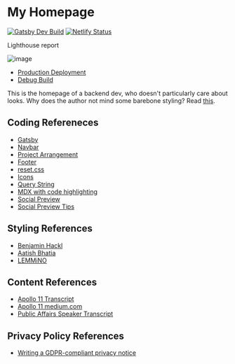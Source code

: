 # My Homepage

[![Gatsby Dev Build](https://github.com/christopher-besch/homepage/actions/workflows/build_dev.yml/badge.svg)](https://github.com/christopher-besch/homepage/actions/workflows/build_dev.yml)
[![Netlify Status](https://api.netlify.com/api/v1/badges/d4019205-7938-4358-b65b-1c6f4e20ef8f/deploy-status)](https://app.netlify.com/sites/modest-kepler-516321/deploys)

Lighthouse report

![image](https://user-images.githubusercontent.com/57909184/148825710-88f139c9-6c9f-4bc6-bf9f-b5906834b091.png)

- [Production Deployment](https://chris-besch.com)
- [Debug Build](https://dev.chris-besch.com)

This is the homepage of a backend dev, who doesn't particularly care about looks.
Why does the author not mind some barebone styling?
Read [this](https://motherfuckingwebsite.com).

## Coding Refereneces

- [Gatsby](https://github.com/christopher-besch/typescript_reference/tree/main/gatsby)
- [Navbar](https://www.makeuseof.com/responsive-navigation-bar-using-html-and-css)
- [Project Arrangement](https://www.w3schools.com/howto/howto_css_portfolio_gallery.asp)
- [Footer](https://codepen.io/julesforrest/pen/qLpgNB)
- [reset.css](https://meyerweb.com/eric/tools/css/reset)
- [Icons](https://css-tricks.com/change-color-of-svg-on-hover)
- [Query String](https://github.com/chrisfitkin/gatsby-query-string-demo)
- [MDX with code highlighting](https://malikgabroun.com/blog/syntax-highlighting-in-gatsby-mdx)
- [Social Preview](https://chrisko.io/posts/how-to-preview-your-website-on-social-media-with-meta-tags)
- [Social Preview Tips](https://www.seoquake.com/blog/open-graph-meta-tags-for-facebook-and-twitter)

## Styling References

- [Benjamin Hackl](https://benjamin-hackl.at)
- [Aatish Bhatia](https://aatishb.com)
- [LEMMiNO](https://www.lemmi.no)

## Content References

- [Apollo 11 Transcript](https://www.hq.nasa.gov/alsj/a11/a11transcript_tec.html)
- [Apollo 11 medium.com](https://medium.com/the-machinery-of-the-heavens/ignition-sequence-start-46ddfe40df65)
- [Public Affairs Speaker Transcript](https://www.history.nasa.gov/afj/ap11fj/01launch.html#f1start)

## Privacy Policy References

- [Writing a GDPR-compliant privacy notice](https://gdpr.eu/privacy-notice)

